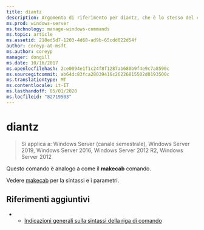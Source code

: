 ```yaml
---
title: diantz
description: Argomento di riferimento per diantz, che è lo stesso del comando makecab.
ms.prod: windows-server
ms.technology: manage-windows-commands
ms.topic: article
ms.assetid: 218ed5d7-1203-4d68-ad9b-65cdd022d54f
author: coreyp-at-msft
ms.author: coreyp
manager: dongill
ms.date: 10/16/2017
ms.openlocfilehash: 2ce0094e1f1c24f8f1287ab680b9f4e9c7a8590c
ms.sourcegitcommit: ab64dc83fca28039416c26226815502d0193500c
ms.translationtype: MT
ms.contentlocale: it-IT
ms.lasthandoff: 05/01/2020
ms.locfileid: "82719503"
---
```

# <a name="diantz"></a>diantz

> Si applica a: Windows Server (canale semestrale), Windows Server 2019, Windows Server 2016, Windows Server 2012 R2, Windows Server 2012

Questo comando è analogo a come il **makecab** comando.

Vedere [makecab](makecab.md) per la sintassi e i parametri.

## <a name="additional-references"></a>Riferimenti aggiuntivi
-   - [Indicazioni generali sulla sintassi della riga di comando](command-line-syntax-key.md)

